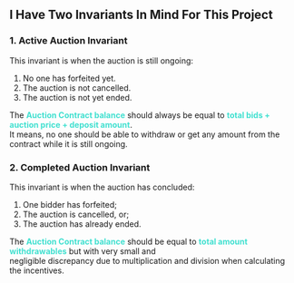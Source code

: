 ## I Have Two Invariants In Mind For This Project

### 1. Active Auction Invariant
This invariant is when the auction is still ongoing:
1. No one has forfeited yet.
2. The auction is not cancelled.
3. The auction is not yet ended.

The <span style="color: turquoise; font-weight: 700;">Auction Contract balance</span> should always be equal to <span style="color: turquoise; font-weight: 700;">total bids + auction price + deposit amount</span>.
<br>
It means, no one should be able to withdraw or get any amount from the contract while it is still ongoing.

### 2. Completed Auction Invariant
This invariant is when the auction has concluded:
1. One bidder has forfeited;
2. The auction is cancelled, or;
3. The auction has already ended.

The <span style="color: turquoise; font-weight: 700;">Auction Contract balance</span> should be equal to <span style="color: turquoise; font-weight: 700;">total amount withdrawables</span> but with very small and 
<br>
negligible discrepancy due to multiplication and division when calculating the incentives.
